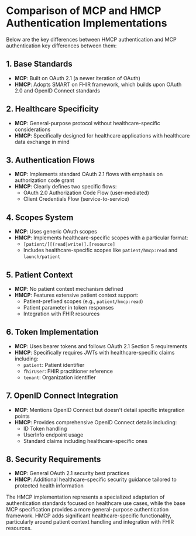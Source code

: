 # Comparison of MCP and HMCP Authentication Implementations

Below are the key differences between HMCP authentication and MCP authentication key differences between them:

## 1. Base Standards
- **MCP**: Built on OAuth 2.1 (a newer iteration of OAuth)
- **HMCP**: Adopts SMART on FHIR framework, which builds upon OAuth 2.0 and OpenID Connect standards

## 2. Healthcare Specificity
- **MCP**: General-purpose protocol without healthcare-specific considerations
- **HMCP**: Specifically designed for healthcare applications with healthcare data exchange in mind

## 3. Authentication Flows
- **MCP**: Implements standard OAuth 2.1 flows with emphasis on authorization code grant
- **HMCP**: Clearly defines two specific flows:
  - OAuth 2.0 Authorization Code Flow (user-mediated)
  - Client Credentials Flow (service-to-service)

## 4. Scopes System
- **MCP**: Uses generic OAuth scopes
- **HMCP**: Implements healthcare-specific scopes with a particular format:
  - `[patient/][(read|write)].[resource]`
  - Includes healthcare-specific scopes like `patient/hmcp:read` and `launch/patient`

## 5. Patient Context
- **MCP**: No patient context mechanism defined
- **HMCP**: Features extensive patient context support:
  - Patient-prefixed scopes (e.g., `patient/hmcp:read`)
  - Patient parameter in token responses
  - Integration with FHIR resources

## 6. Token Implementation
- **MCP**: Uses bearer tokens and follows OAuth 2.1 Section 5 requirements
- **HMCP**: Specifically requires JWTs with healthcare-specific claims including:
  - `patient`: Patient identifier
  - `fhirUser`: FHIR practitioner reference
  - `tenant`: Organization identifier

## 7. OpenID Connect Integration
- **MCP**: Mentions OpenID Connect but doesn't detail specific integration points
- **HMCP**: Provides comprehensive OpenID Connect details including:
  - ID Token handling
  - UserInfo endpoint usage
  - Standard claims including healthcare-specific ones

## 8. Security Requirements
- **MCP**: General OAuth 2.1 security best practices
- **HMCP**: Additional healthcare-specific security guidance tailored to protected health information

The HMCP implementation represents a specialized adaptation of authentication standards focused on healthcare use cases, while the base MCP specification provides a more general-purpose authentication framework. HMCP adds significant healthcare-specific functionality, particularly around patient context handling and integration with FHIR resources.